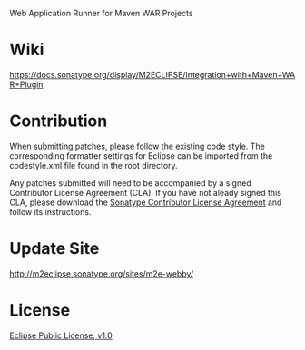 Web Application Runner for Maven WAR Projects

Wiki
====
https://docs.sonatype.org/display/M2ECLIPSE/Integration+with+Maven+WAR+Plugin

Contribution
============
When submitting patches, please follow the existing code style. The corresponding formatter settings for Eclipse can
be imported from the codestyle.xml file found in the root directory.

Any patches submitted will need to be accompanied by a signed Contributor License Agreement (CLA). If you have not
aleady signed this CLA, please download the [Sonatype Contributor License Agreement](http://www.sonatype.org/SonatypeCLA.pdf)
and follow its instructions.

Update Site
===========
http://m2eclipse.sonatype.org/sites/m2e-webby/

License
=======
[Eclipse Public License, v1.0](http://www.eclipse.org/legal/epl-v10.html)
